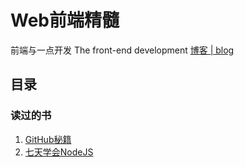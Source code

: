 # Web前端精髓

前端与一点开发 The front-end development [博客 | blog](https://wuxianqiang.github.io/)

## 目录

### 读过的书

1. [GitHub秘籍](https://github.com/tiimgreen/github-cheat-sheet/blob/master/README.zh-cn.md#markdown-%E6%96%87%E4%BB%B6%E8%AF%AD%E6%B3%95%E9%AB%98%E4%BA%AE)
2. [七天学会NodeJS](http://nqdeng.github.io/7-days-nodejs/)
<br>
